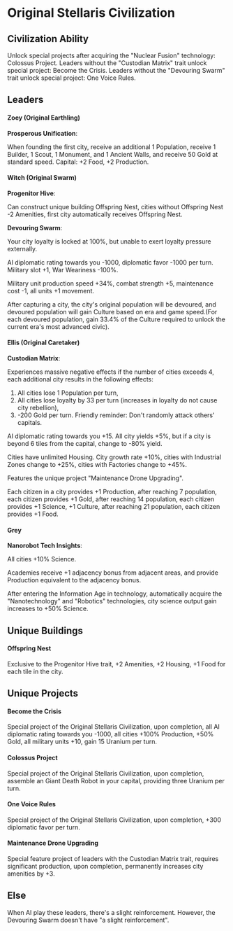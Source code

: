 # Original Stellaris Civilization

## Civilization Ability

Unlock special projects after acquiring the "Nuclear Fusion" technology: Colossus Project. Leaders without the "Custodian Matrix" trait unlock special project: Become the Crisis. Leaders without the "Devouring Swarm" trait unlock special project: One Voice Rules.

## Leaders

#### Zoey (Original Earthling)

**Prosperous Unification**:

When founding the first city, receive an additional 1 Population, receive 1 Builder, 1 Scout, 1 Monument, and 1 Ancient Walls, and receive 50 Gold at standard speed. Capital: +2 Food, +2 Production.

#### Witch (Original Swarm)

**Progenitor Hive**: 

Can construct unique building Offspring Nest, cities without Offspring Nest -2 Amenities, first city automatically receives Offspring Nest.

**Devouring Swarm**: 

Your city loyalty is locked at 100%, but unable to exert loyalty pressure externally. 

AI diplomatic rating towards you -1000, diplomatic favor -1000 per turn. Military slot +1, War Weariness -100%.

Military unit production speed +34%, combat strength +5, maintenance cost -1, all units +1 movement. 

After capturing a city, the city's original population will be devoured, and devoured population will gain Culture based on era and game speed.(For each devoured population, gain 33.4% of the Culture required to unlock the current era's most advanced civic).

#### Ellis (Original Caretaker)

**Custodian Matrix**:

Experiences massive negative effects if the number of cities exceeds 4, each additional city results in the following effects: 

1. All cities lose 1 Population per turn, 
2.  All cities lose loyalty by 33 per turn (increases in loyalty do not cause city rebellion), 
3. -200 Gold per turn. Friendly reminder: Don't randomly attack others' capitals.

AI diplomatic rating towards you +15. All city yields +5%, but if a city is beyond 6 tiles from the capital, change to -80% yield. 

Cities have unlimited Housing. City growth rate +10%, cities with Industrial Zones change to +25%, cities with Factories change to +45%.

Features the unique project "Maintenance Drone Upgrading".

Each citizen in a city provides +1 Production, after reaching 7 population, each citizen provides +1 Gold, after reaching 14 population, each citizen provides +1 Science, +1 Culture, after reaching 21 population, each citizen provides +1 Food.

#### Grey

**Nanorobot Tech Insights**:

All cities +10% Science. 

Academies receive +1 adjacency bonus from adjacent areas, and provide Production equivalent to the adjacency bonus. 

After entering the Information Age in technology, automatically acquire the "Nanotechnology" and "Robotics" technologies, city science output gain increases to +50% Science.

## Unique Buildings

#### Offspring Nest

Exclusive to the Progenitor Hive trait, +2 Amenities, +2 Housing, +1 Food for each tile in the city.

## Unique Projects

#### Become the Crisis

Special project of the Original Stellaris Civilization, upon completion, all AI diplomatic rating towards you -1000, all cities +100% Production, +50% Gold, all military units +10, gain 15 Uranium per turn.

#### Colossus Project

Special project of the Original Stellaris Civilization, upon completion, assemble an Giant Death Robot in your capital, providing three Uranium per turn.

#### One Voice Rules

Special project of the Original Stellaris Civilization, upon completion, +300 diplomatic favor per turn.

#### Maintenance Drone Upgrading

Special feature project of leaders with the Custodian Matrix trait, requires significant production, upon completion, permanently increases city amenities by +3.

## Else

When AI play these leaders, there's a slight reinforcement. However, the Devouring Swarm doesn't have "a slight reinforcement".